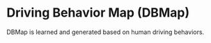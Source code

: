 # Driving Behavior Map (DBMap) 

DBMap is learned and generated based on human driving behaviors. 


